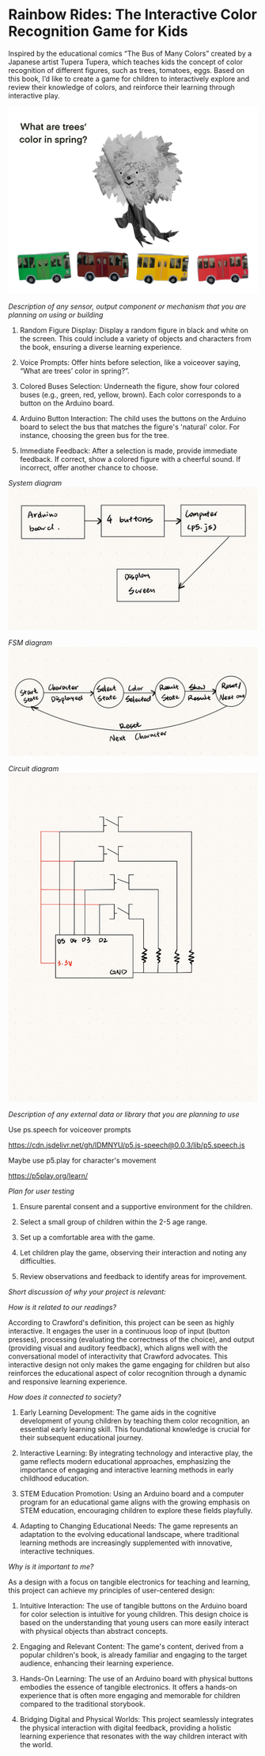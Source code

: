 # Rainbow Rides: The Interactive Color Recognition Game for Kids
Inspired by the educational comics “The Bus of Many Colors” created by a Japanese artist Tupera Tupera, which teaches kids the concept of color recognition of different figures, such as trees, tomatoes, eggs. Based on this book, I’d like to create a game for children to interactively explore and review their knowledge of colors, and reinforce their learning through interactive play.  

![screen display](./display.jpg)

*Description of any sensor, output component or mechanism that you are planning on using or building*  

1. Random Figure Display: Display a random figure in black and white on the screen.  This could include a variety of objects and characters from the book, ensuring a diverse learning experience.  

2. Voice Prompts: Offer hints before selection, like a voiceover saying, “What are trees’ color in spring?”.  

3. Colored Buses Selection: Underneath the figure, show four colored buses (e.g., green, red, yellow, brown). Each color corresponds to a button on the Arduino board.  

4. Arduino Button Interaction: The child uses the buttons on the Arduino board to select the bus that matches the figure's 'natural' color.  For instance, choosing the green bus for the tree.  

5. Immediate Feedback: After a selection is made, provide immediate feedback. If correct, show a colored figure with a cheerful sound. If incorrect, offer another chance to choose.

*System diagram*  
![screen display](./sd.jpg)  

*FSM diagram*
![screen display](./fsm.jpg)  

*Circuit diagram*
![screen display](./cd.jpg)  

*Description of any external data or library that you are planning to use*  

Use ps.speech for voiceover prompts  

https://cdn.jsdelivr.net/gh/IDMNYU/p5.js-speech@0.0.3/lib/p5.speech.js

Maybe use p5.play for character's movement  

https://p5play.org/learn/

*Plan for user testing*  

1. Ensure parental consent and a supportive environment for the children.  

2. Select a small group of children within the 2-5 age range.  

3. Set up a comfortable area with the game.  

4. Let children play the game, observing their interaction and noting any difficulties.  

5. Review observations and feedback to identify areas for improvement.  

*Short discussion of why your project is relevant:*  

*How is it related to our readings?*  

According to Crawford's definition, this project can be seen as highly interactive. It engages the user in a continuous loop of input (button presses), processing (evaluating the correctness of the choice), and output (providing visual and auditory feedback), which aligns well with the conversational model of interactivity that Crawford advocates. This interactive design not only makes the game engaging for children but also reinforces the educational aspect of color recognition through a dynamic and responsive learning experience.

*How does it connected to society?*  

1. Early Learning Development: The game aids in the cognitive development of young children by teaching them color recognition, an essential early learning skill. This foundational knowledge is crucial for their subsequent educational journey.  

2. Interactive Learning: By integrating technology and interactive play, the game reflects modern educational approaches, emphasizing the importance of engaging and interactive learning methods in early childhood education.  

3. STEM Education Promotion: Using an Arduino board and a computer program for an educational game aligns with the growing emphasis on STEM education, encouraging children to explore these fields playfully.  

4. Adapting to Changing Educational Needs: The game represents an adaptation to the evolving educational landscape, where traditional learning methods are increasingly supplemented with innovative, interactive techniques.  

*Why is it important to me?*  

As a design with a focus on tangible electronics for teaching and learning, this project can achieve my principles of user-centered design: 

1. Intuitive Interaction: The use of tangible buttons on the Arduino board for color selection is intuitive for young children. This design choice is based on the understanding that young users can more easily interact with physical objects than abstract concepts.  

2. Engaging and Relevant Content: The game's content, derived from a popular children's book, is already familiar and engaging to the target audience, enhancing their learning experience.  

3. Hands-On Learning: The use of an Arduino board with physical buttons embodies the essence of tangible electronics. It offers a hands-on experience that is often more engaging and memorable for children compared to the traditional storybook.  

4. Bridging Digital and Physical Worlds: This project seamlessly integrates the physical interaction with digital feedback, providing a holistic learning experience that resonates with the way children interact with the world.
